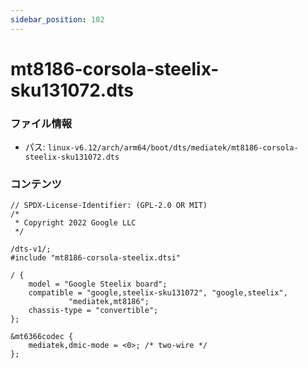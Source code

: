 ```yaml
---
sidebar_position: 102
---
```

# mt8186-corsola-steelix-sku131072.dts

### ファイル情報

- パス: `linux-v6.12/arch/arm64/boot/dts/mediatek/mt8186-corsola-steelix-sku131072.dts`

### コンテンツ

```dts
// SPDX-License-Identifier: (GPL-2.0 OR MIT)
/*
 * Copyright 2022 Google LLC
 */

/dts-v1/;
#include "mt8186-corsola-steelix.dtsi"

/ {
	model = "Google Steelix board";
	compatible = "google,steelix-sku131072", "google,steelix",
		     "mediatek,mt8186";
	chassis-type = "convertible";
};

&mt6366codec {
	mediatek,dmic-mode = <0>; /* two-wire */
};

```
